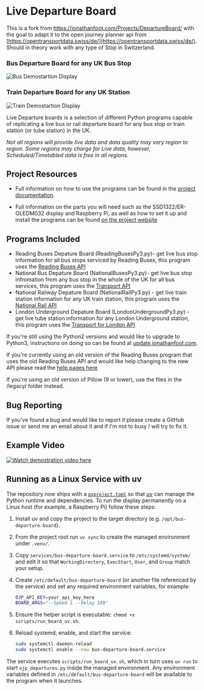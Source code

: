 # Live Departure Board 

This is a fork from https://jonathanfoot.com/Projects/DepartureBoard/ with the goal to adapt it to the open journey planner api from [https://opentransportdata.swiss/de/](https://opentransportdata.swiss/de/).
Should in theory work with any type of Stop in Switzerland.

### Bus Departure Board for any UK Bus Stop
![Bus Demostartion Display](https://jonathanfoot.com/assets/DemoDisplay.gif)

### Train Departure Board for any UK Station
![Train Demostartion Display](https://jonathanfoot.com/assets/TrainDemoDisplay.gif)


Live Departure boards is a selection of different Python programs capable of replicating a live bus or rail departure board for any bus stop or train station (or tube station) in the UK. 

*Not all regions will provide live data and data quality may vary region to region. Some regions may charge for Live data, however, Scheduled/Timetabled data is free in all regions.*

## Project Resources

* Full information on how to use the programs can be found in the 
[project documentation](https://jonathanfoot.com/Projects/DepartureBoard/). 

* Full information on the parts you will need such as the SSD1322/ER-OLEDM032 display and Raspberry Pi, as well as how to set it up and install the programs can be found 
[on the project website](https://departureboard.jonathanfoot.com/)

## Programs Included

* Reading Buses Depature Board (ReadingBusesPy3.py)- get live bus stop information for all bus stops serviced by Reading Buses, this program uses the [Reading Buses API](https://reading-opendata.r2p.com/api-service)
* National Bus Depature Board (NationalBusesPy3.py)- get live bus stop infromation from any bus stop in the whole of the UK for all bus services, this program uses the [Transport API](http://transportapi.com)
* National Railway Depature Board (NationalRailPy3.py) - get live train station information for any UK train station, this program uses the [National Rail API](http://realtime.nationalrail.co.uk/OpenLDBWSRegistration/)
* London Underground Depature Board (LondonUndergroundPy3.py) - get live tube station information for any London Underground station, this program uses the [Transport for London API](https://api-portal.tfl.gov.uk/signup)

If you're still using the Python2 versions and would like to upgrade to Python3, instructions on doing so can be found at [update.jonathanfoot.com](https://update.jonathanfoot.com/).

If you're currently using an old version of the Reading Buses program that uses the old Reading Buses API and would like help changing to the new API please read the [help pages here](https://update2.jonathanfoot.com/)

If you're using an old version of Pillow (9 or lower), use the files in the /legacy/ folder instead.

## Bug Reporting
If you've found a bug and would like to report it please create a GitHub issue or send me an email about it and if I'm not to busy I will try to fix it.


## Example Video
[![Watch demostration video here](https://img.youtube.com/vi/9egAmw3UAvU/0.jpg)](https://www.youtube.com/watch?v=9egAmw3UAvU)

## Running as a Linux Service with uv

The repository now ships with a [`pyproject.toml`](./pyproject.toml) so that
[uv](https://github.com/astral-sh/uv) can manage the Python runtime and dependencies.
To run the display permanently on a Linux host (for example, a Raspberry Pi)
follow these steps:

1. Install uv and copy the project to the target directory (e.g. `/opt/bus-departure-board`).
2. From the project root run `uv sync` to create the managed environment under `.venv/`.
3. Copy `services/bus-departure-board.service` to `/etc/systemd/system/` and edit it so that
	`WorkingDirectory`, `ExecStart`, `User`, and `Group` match your setup.
4. Create `/etc/default/bus-departure-board` (or another file referenced by the service) and set
	any required environment variables, for example:

	```bash
	OJP_API_KEY=your_api_key_here
	BOARD_ARGS="--Speed 1 --Delay 180"
	```

5. Ensure the helper script is executable: `chmod +x scripts/run_board_uv.sh`.
6. Reload systemd, enable, and start the service:

	```bash
	sudo systemctl daemon-reload
	sudo systemctl enable --now bus-departure-board.service
	```

The service executes `scripts/run_board_uv.sh`, which in turn uses `uv run` to start
`ojp_departures.py` inside the managed environment. Any environment variables defined in
`/etc/default/bus-departure-board` will be available to the program when it launches.
